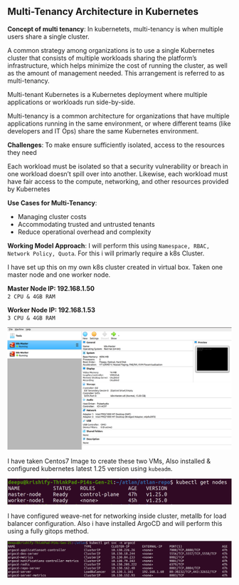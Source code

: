 ## Multi-Tenancy Architecture in Kubernetes ##

**Concept of multi tenancy**: In kubernetets, multi-tenancy is when multiple users share a single cluster.

A common strategy among organizations is to use a single Kubernetes cluster that consists of multiple workloads sharing the platform’s infrastructure, which helps minimize the cost of running the cluster, as well as the amount of management needed. This arrangement is referred to as multi-tenancy.

Multi-tenant Kubernetes is a Kubernetes deployment where multiple applications or workloads run side-by-side.

Multi-tenancy is a common architecture for organizations that have multiple applications running in the same environment, or where different teams (like developers and IT Ops) share the same Kubernetes environment.

**Challenges**: To make ensure sufficiently isolated, access to the resources they need

Each workload must be isolated so that a security vulnerability or breach in one workload doesn’t spill over into another. Likewise, each workload must have fair access to the compute, networking, and other resources provided by Kubernetes

**Use Cases for Multi-Tenancy**:
- Managing cluster costs
- Accommodating trusted and untrusted tenants
- Reduce operational overhead and complexity

**Working Model Approach**:
I will perform this using `Namespace, RBAC, Network Policy, Quota`. For this i will primarly require a k8s Cluster.

I have set up this on my own k8s cluster created in virtual box. Taken one master node and one worker node.

**Master Node IP: 192.168.1.50**            
`2 CPU & 4GB RAM`

**Worker Node IP: 192.168.1.53**            
`3 CPU & 4GB RAM`

![Virualbox](cluster-resources/images/vbox-home.png)

I have taken Centos7 Image to create these two VMs, Also installed & configured kubernetes latest 1.25 version using `kubeadm`.

![cluster-info](cluster-resources/images/cluster-info.png)

I have configured weave-net for networking inside cluster, metallb for load balancer configuration. Also i have installed ArgoCD and will perform this using a fully gitops method.

![argocd-svc](cluster-resources/images/argocd-svc.png)



